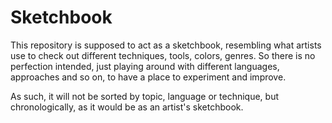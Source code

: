 # Sketchbook

This repository is supposed to act as a sketchbook, resembling what artists use to check out different techniques, tools, colors, genres. So there is no perfection intended, just playing around with different languages, approaches and so on, to have a place to experiment and improve.

As such, it will not be sorted by topic, language or technique, but chronologically, as it would be as an artist's sketchbook.
